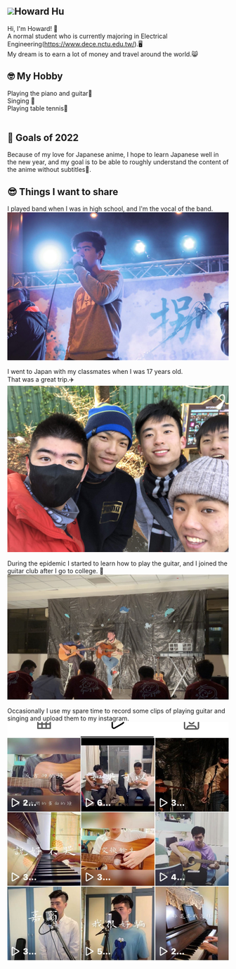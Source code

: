 <!---
Howard1011/Howard1011 is a ✨ special ✨ repository because its `README.md` (this file) appears on your GitHub profile.
You can click the Preview link to take a look at your changes.
--->
## <img width="50px" src="https://raw.githubusercontent.com/ms314006/ms314006/basic/resource/gqsm.png" />Howard Hu

Hi, I'm Howard! 👋<br>
A normal student who is currently majoring in Electrical Engineering(https://www.dece.nctu.edu.tw/).🖥<br>
My dream is to earn a lot of money and travel around the world.😸<br>


## 🤓 My Hobby
Playing the piano and guitar🎵<br>
Singing 🎤<br>
Playing table tennis🏓<br><br>

## 🔭 Goals of 2022

Because of my love for Japanese anime, I hope to learn Japanese well in the new year, and my goal is to be able to roughly understand the content of the anime without subtitles💪.

## 😎 Things I want to share
I played band when I was in high school, and I'm the vocal of the band.<br>
![Image](https://github.com/Howard1011/Howard1011/raw/main/band.JPG)

I went to Japan with my classmates when I was 17 years old.<br>
That was a great trip.✈️
![Image](https://github.com/Howard1011/Howard1011/blob/main/jp.JPG)

During the epidemic I started to learn how to play the guitar, and I joined the guitar club after I go to college. 🎸
![Image](https://github.com/Howard1011/Howard1011/blob/main/guitar.JPG)

Occasionally I use my spare time to record some clips of playing guitar and singing and upload them to my instagram.
![Image](https://github.com/Howard1011/Howard1011/blob/main/ig1.jpg)
